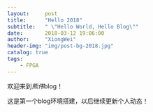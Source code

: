 ```yaml
---
layout:     post
title:      "Hello 2018"
subtitle:   " \"Hello World, Hello Blog\""
date:       2018-03-12 19:06:00
author:     "XiongWei"
header-img: "img/post-bg-2018.jpg"
catalog: true
tags:
    - FPGA
---
```

欢迎来到*熊伟*blog！

这是第一个blog环境搭建，以后继续更新个人动态！